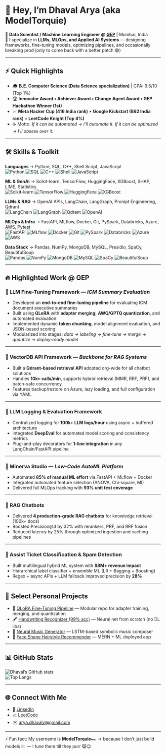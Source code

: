 # 👋 Hey, I’m Dhaval Arya (aka ModelTorquie)

📍 **Data Scientist / Machine Learning Engineer @ [GEP](https://www.gep.com)** | Mumbai, India  
🤖 I specialize in **LLMs, MLOps, and Applied AI Systems** — designing frameworks, fine-tuning models, optimizing pipelines, and occasionally breaking prod (only to come back with a better patch 😅)

---

## ⚡ Quick Highlights
- 🎓 **B.E. Computer Science (Data Science specialization)** | GPA: 9.5/10 (Top 1%)  
- 🏆 **Innovator Award • Achiever Award • Change Agent Award • GEP Hackathon Winner (1st)**  
- 📈 **Meta Hacker Cup (416 India rank)** • **Google Kickstart (862 India rank)** • **LeetCode Knight (Top 4%)**  
- ☕ Motto: *If it can be automated → I’ll automate it. If it can be optimized → I’ll obsess over it.*

---

## 🛠️ Skills & Toolkit  

**Languages** → Python, SQL, C++, Shell Script, JavaScript  
![Python](https://img.shields.io/badge/Python-blue?logo=python) ![SQL](https://img.shields.io/badge/SQL-orange?logo=postgresql) ![C++](https://img.shields.io/badge/C++-00599C?logo=cplusplus) ![Shell](https://img.shields.io/badge/Shell_Script-lightgrey?logo=gnu-bash) ![JavaScript](https://img.shields.io/badge/JavaScript-yellow?logo=javascript)

**ML & GenAI** → Scikit-learn, TensorFlow, HuggingFace, XGBoost, SHAP, LIME, Statistics  
![Scikit-learn](https://img.shields.io/badge/Scikit--learn-orange?logo=scikitlearn) ![TensorFlow](https://img.shields.io/badge/TensorFlow-orange?logo=tensorflow) ![HuggingFace](https://img.shields.io/badge/HuggingFace-yellow?logo=huggingface) ![XGBoost](https://img.shields.io/badge/XGBoost-green)

**LLMs & RAG** → OpenAI APIs, LangChain, LangGraph, Prompt Engineering, Qdrant  
![LangChain](https://img.shields.io/badge/LangChain-blue) ![LangGraph](https://img.shields.io/badge/LangGraph-purple) ![Qdrant](https://img.shields.io/badge/Qdrant-red?logo=qdrant) ![OpenAI](https://img.shields.io/badge/OpenAI-API-black?logo=openai)

**MLOps & Infra** → FastAPI, MLflow, Docker, Git, PySpark, Databricks, Azure, AWS, Pytest  
![FastAPI](https://img.shields.io/badge/FastAPI-009688?logo=fastapi) ![MLflow](https://img.shields.io/badge/MLflow-0176D2) ![Docker](https://img.shields.io/badge/Docker-blue?logo=docker) ![Git](https://img.shields.io/badge/Git-orange?logo=git) ![PySpark](https://img.shields.io/badge/PySpark-red?logo=apachespark) ![Databricks](https://img.shields.io/badge/Databricks-red?logo=databricks) ![Azure](https://img.shields.io/badge/Azure-blue?logo=microsoft-azure) ![AWS](https://img.shields.io/badge/AWS-orange?logo=amazon-aws)

**Data Stack** → Pandas, NumPy, MongoDB, MySQL, Presidio, SpaCy, BeautifulSoup  
![Pandas](https://img.shields.io/badge/Pandas-150458?logo=pandas) ![NumPy](https://img.shields.io/badge/NumPy-013243?logo=numpy) ![MongoDB](https://img.shields.io/badge/MongoDB-green?logo=mongodb) ![MySQL](https://img.shields.io/badge/MySQL-blue?logo=mysql) ![SpaCy](https://img.shields.io/badge/SpaCy-lightblue) ![BeautifulSoup](https://img.shields.io/badge/BeautifulSoup-yellowgreen)

---

## 🔥 Highlighted Work @ GEP

### 🔹 LLM Fine-Tuning Framework — *ICM Summary Evaluation*
- Developed an **end-to-end fine-tuning pipeline** for evaluating ICM document executive summaries
- Built using **QLoRA** with **adapter merging**, **AWQ/GPTQ quantization**, and automated evaluation  
- Implemented dynamic **token chunking**, model alignment evaluation, and JSON-based scoring  
- Modularized into stages: *data → labeling → fine-tune → merge → quantize → deploy-ready model*

---

### 🔹 VectorDB API Framework — *Backbone for RAG Systems*
- Built a **Qdrant-based retrieval API** adopted org-wide for all chatbot solutions  
- Handles **10k+ calls/min**, supports hybrid retrieval (MMR, RRF, PRF), and batch-safe concurrency  
- Features backup/restore on Azure, lazy loading, and full configuration via YAML

---

### 🔹 LLM Logging & Evaluation Framework
- Centralized logging for **100k+ LLM logs/hour** using async + buffered architecture  
- Integrated **DeepEval** for automated model scoring and consistency metrics  
- Plug-and-play decorators for **1-line integration** in any LangChain/FastAPI pipeline  

---

### 🔹 Minerva Studio — *Low-Code AutoML Platform*
- Automated **85% of manual ML effort** via FastAPI + MLflow + Docker  
- Integrated automated feature selection (ANOVA, Chi-square, MI)  
- Delivered full MLOps tracking with **93% unit test coverage**

---

### 🔹 RAG Chatbots
- Delivered **4 production-grade RAG chatbots** for knowledge retrieval (100k+ docs)  
- Boosted Precision@3 by 32% with rerankers, PRF, and RRF fusion  
- Reduced latency by 25% through optimized ingestion and caching pipelines  

---

### 🔹 Assist Ticket Classification & Spam Detection
- Built multilingual hybrid ML system with **$8M+ revenue impact**  
- Hierarchical label classifier + ensemble ML (LR + Bagging + Boosting)  
- Regex + async APIs + LLM fallback improved precision by **28%**

---

## 🎯 Select Personal Projects  
- 🧠 [QLoRA Fine-Tuning Pipeline](https://github.com/DhavalArya/LLM-Finetuning) — Modular repo for adapter training, merging, and quantization  
- 🖋️ [Handwriting Recognizer (99% acc)](https://github.com/DhavalArya/Handwriting-Recognizer-From-Scratch) — Neural net from scratch (no DL libs)  
- 🎵 [Neural Music Generator](https://github.com/DhavalArya/Music_generator) — LSTM-based symbolic music composer  
- 💇 [Face Shape Hairstyle Recommender](https://face-shape-analyzer.netlify.app/) — MERN + ML deployed app  

---

## 📊 GitHub Stats  

![Dhaval’s GitHub stats](https://github-readme-stats.vercel.app/api?username=ModelTorquie&show_icons=true&theme=radical)  
![Top Langs](https://github-readme-stats.vercel.app/api/top-langs/?username=ModelTorquie&layout=compact&theme=radical)

---

## 🌐 Connect With Me
- 💼 [LinkedIn](https://www.linkedin.com/in/dhavalarya)  
- 📈 [LeetCode](https://leetcode.com/DhavalAr)  
- ✉️ arya.dhavalv@gmail.com  

---

⚡ Fun fact: My username is **ModelTorquie**🏎️ → because I don’t just build models 💹 — I tune them till they purr 😸😉
